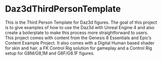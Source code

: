 # Daz3dThirdPersonTemplate
This is the Third Person Template for Daz3d figures. The goal of this project is to give examples of how to use the Daz3d with Unreal Engine 4 and also create a boilerplate to make this process more straightforward to users. 
This project comes with content from the Genesis 8 Essentials and Epic’s Content Example Project. 
It also comes with a Digital Human based shader for skin and hair, a FK Control Rig solution for gameplay and a Control Rig setup for G8M/G8,1M and G8F/G8.1F figures. 
